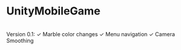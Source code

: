 # UnityMobileGame
<html>
<br>
  Version 0.1: ✓ Marble color changes ✓ Menu navigation ✓ Camera Smoothing 
</html>
